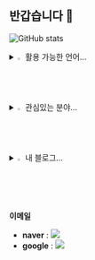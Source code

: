 ## 반갑습니다 👋

![GitHub stats](https://github-readme-stats.vercel.app/api?username=zoo171&include_all_commits=true&show_icons=true&theme=solarized-light)


<details>
<summary>
  <img src="https://raw.githubusercontent.com/Tarikul-Islam-Anik/Animated-Fluent-Emojis/master/Emojis/Hand%20gestures/Eyes.png" alt="Eyes" width="2%" /> 활용 가능한 언어...
</summary>
   <br>
  
![HTML](https://img.shields.io/badge/HTML-239120?style=for-the-badge&logo=html5&logoColor=white)
![CSS](https://img.shields.io/badge/CSS-239120?&style=for-the-badge&logo=css3&logoColor=white)

![C](https://img.shields.io/badge/C-00599C?style=for-the-badge&logo=c&logoColor=white)
![python](https://img.shields.io/badge/Python-14354C?style=for-the-badge&logo=python&logoColor=white)
![JAVA](https://img.shields.io/badge/Java-ED8B00?style=for-the-badge&logo=openjdk&logoColor=white)

![MYSQL](https://img.shields.io/badge/MySQL-00000F?style=for-the-badge&logo=mysql&logoColor=white)
![Neo4j](https://img.shields.io/badge/Neo4j-018bff?style=for-the-badge&logo=neo4j&logoColor=white)
![Flask](https://img.shields.io/badge/Flask-000000?style=for-the-badge&logo=flask&logoColor=white)

![Linux](https://img.shields.io/badge/Linux-FCC624?style=for-the-badge&logo=linux&logoColor=black)
![Ubuntu](https://img.shields.io/badge/Ubuntu-E95420?style=for-the-badge&logo=ubuntu&logoColor=white)

</details>

<details>
<summary>
  <img src="https://raw.githubusercontent.com/Tarikul-Islam-Anik/Animated-Fluent-Emojis/master/Emojis/Hand%20gestures/Eyes.png" alt="Eyes" width="2%" /> 관심있는 분야...
</summary>
   <br>
  
  **AI
  NLP
  RAG
  FINTUEN**


</details>


<details>
<summary>
  <img src="https://raw.githubusercontent.com/Tarikul-Islam-Anik/Animated-Fluent-Emojis/master/Emojis/Hand%20gestures/Eyes.png" alt="Eyes" width="2%" /> 내 블로그...
</summary>
   <br>
  ![Instagram](https://img.shields.io/badge/Instagram-E4405F?style=for-the-badge&logo=instagram&logoColor=white) = https://www.instagram.com/song_jh2001
  ![velog]()
  
  


</details>


**이메일**
- **naver** : <a href="mailto:snamhun2@naver.com"><img src="https://img.shields.io/badge/Gmail-d14836?style=flat-square&logo=Gmail&logoColor=white&link=snamhun2@naver.com"/></a>
- **google** : <a href="mailto:gathers2001@gmail.com"><img src="https://img.shields.io/badge/Gmail-d14836?style=flat-square&logo=Gmail&logoColor=white&link=gathers2001@gmail.com"/></a>


<!--
**zoo171/zoo171** is a ✨ _special_ ✨ repository because its `README.md` (this file) appears on your GitHub profile.

Here are some ideas to get you started:

- 🔭 I’m currently working on ...
- 🌱 I’m currently learning ...
- 👯 I’m looking to collaborate on ...
- 🤔 I’m looking for help with ...
- 💬 Ask me about ...
- 📫 How to reach me: ...
- 😄 Pronouns: ...
- ⚡ Fun fact: ...
-->

